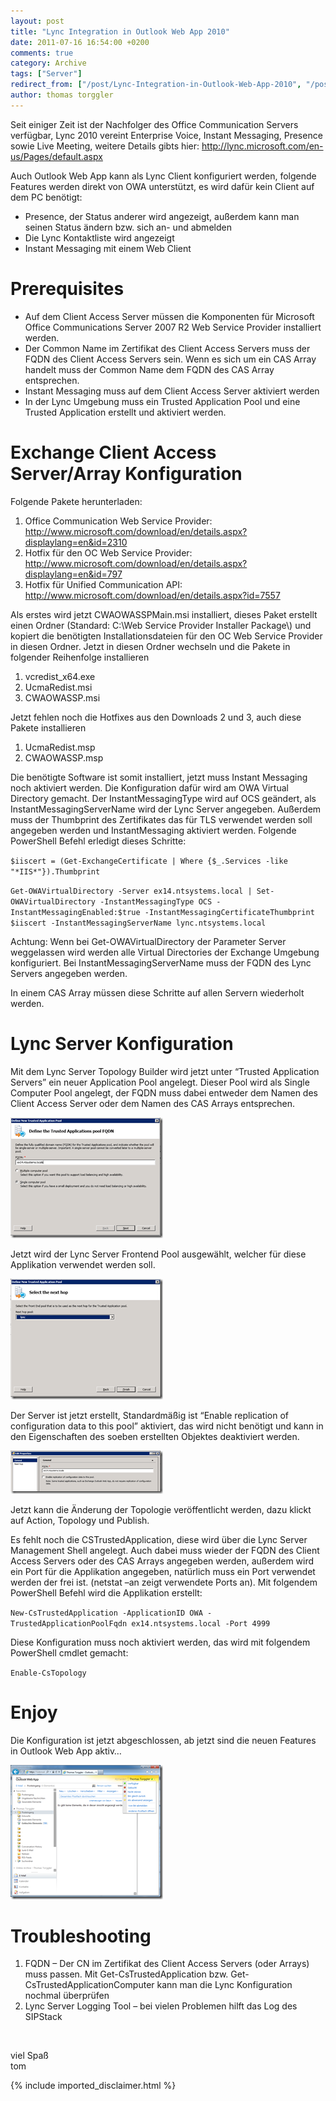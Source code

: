 ```yaml
---
layout: post
title: "Lync Integration in Outlook Web App 2010"
date: 2011-07-16 16:54:00 +0200
comments: true
category: Archive
tags: ["Server"]
redirect_from: ["/post/Lync-Integration-in-Outlook-Web-App-2010", "/post/lync-integration-in-outlook-web-app-2010"]
author: thomas torggler
---
```

<!-- more -->
<p>Seit einiger Zeit ist der Nachfolger des Office Communication Servers verf&uuml;gbar, Lync 2010 vereint Enterprise Voice, Instant Messaging, Presence sowie Live Meeting, weitere Details gibts hier: <a href="http://lync.microsoft.com/en-us/Pages/default.aspx">http://lync.microsoft.com/en-us/Pages/default.aspx</a></p>
<p>Auch Outlook Web App kann als Lync Client konfiguriert werden, folgende Features werden direkt von OWA unterst&uuml;tzt, es wird daf&uuml;r kein Client auf dem PC ben&ouml;tigt:</p>
<ul>
<li>Presence, der Status anderer wird angezeigt, au&szlig;erdem kann man seinen Status &auml;ndern bzw. sich an- und abmelden </li>
<li>Die Lync Kontaktliste wird angezeigt </li>
<li>Instant Messaging mit einem Web Client </li>
</ul>
<h1>Prerequisites</h1>
<ul>
<li>Auf dem Client Access Server m&uuml;ssen die Komponenten f&uuml;r Microsoft Office Communications Server 2007 R2 Web Service Provider installiert werden. </li>
<li>Der Common Name im Zertifikat des Client Access Servers muss der FQDN des Client Access Servers sein. Wenn es sich um ein CAS Array handelt muss der Common Name dem FQDN des CAS Array entsprechen. </li>
<li>Instant Messaging muss auf dem Client Access Server aktiviert werden </li>
<li>In der Lync Umgebung muss ein Trusted Application Pool und eine Trusted Application erstellt und aktiviert werden. </li>
</ul>
<h1>Exchange Client Access Server/Array Konfiguration</h1>
<p>Folgende Pakete herunterladen:</p>
<ol>
<li>Office Communication Web Service Provider:      <br /><a title="http://www.microsoft.com/download/en/details.aspx?displaylang=en&amp;id=2310" href="http://www.microsoft.com/download/en/details.aspx?displaylang=en&amp;id=2310">http://www.microsoft.com/download/en/details.aspx?displaylang=en&amp;id=2310</a> </li>
<li>Hotfix f&uuml;r den OC Web Service Provider:      <br /><a title="http://www.microsoft.com/download/en/details.aspx?displaylang=en&amp;id=797" href="http://www.microsoft.com/download/en/details.aspx?displaylang=en&amp;id=797">http://www.microsoft.com/download/en/details.aspx?displaylang=en&amp;id=797</a> </li>
<li>Hotfix f&uuml;r Unified Communication API:      <br /><a title="http://www.microsoft.com/download/en/details.aspx?id=7557" href="http://www.microsoft.com/download/en/details.aspx?id=7557">http://www.microsoft.com/download/en/details.aspx?id=7557</a> </li>
</ol>
<p>Als erstes wird jetzt CWAOWASSPMain.msi installiert, dieses Paket erstellt einen Ordner (Standard: C:\Web Service Provider Installer Package\) und kopiert die ben&ouml;tigten Installationsdateien f&uuml;r den OC Web Service Provider in diesen Ordner. Jetzt in diesen Ordner wechseln und die Pakete in folgender Reihenfolge installieren</p>
<ol>
<li>vcredist_x64.exe </li>
<li>UcmaRedist.msi </li>
<li>CWAOWASSP.msi </li>
</ol>
<p>Jetzt fehlen noch die Hotfixes aus den Downloads 2 und 3, auch diese Pakete installieren</p>
<ol>
<li>UcmaRedist.msp </li>
<li>CWAOWASSP.msp </li>
</ol>
<p>Die ben&ouml;tigte Software ist somit installiert, jetzt muss Instant Messaging noch aktiviert werden. Die Konfiguration daf&uuml;r wird am OWA Virtual Directory gemacht. Der InstantMessagingType wird auf OCS ge&auml;ndert, als InstantMessagingServerName wird der Lync Server angegeben. Au&szlig;erdem muss der Thumbprint des Zertifikates das f&uuml;r TLS verwendet werden soll angegeben werden und InstantMessaging aktiviert werden. Folgende PowerShell Befehl erledigt dieses Schritte:</p>
<p><code>$iiscert = (Get-ExchangeCertificate | Where {$_.Services -like "*IIS*"}).Thumbprint</code></p>
<p><code>Get-OWAVirtualDirectory -Server ex14.ntsystems.local | Set-OWAVirtualDirectory -InstantMessagingType OCS -InstantMessagingEnabled:$true -InstantMessagingCertificateThumbprint $iiscert -InstantMessagingServerName lync.ntsystems.local</code></p>
<p>Achtung: Wenn bei Get-OWAVirtualDirectory der Parameter Server weggelassen wird werden alle Virtual Directories der Exchange Umgebung konfiguriert. Bei InstantMessagingServerName muss der FQDN des Lync Servers angegeben werden.</p>
<p>In einem CAS Array m&uuml;ssen diese Schritte auf allen Servern wiederholt werden.</p>
<h1>Lync Server Konfiguration</h1>
<p>Mit dem Lync Server Topology Builder wird jetzt unter &ldquo;Trusted Application Servers&rdquo; ein neuer Application Pool angelegt. Dieser Pool wird als Single Computer Pool angelegt, der FQDN muss dabei entweder dem Namen des Client Access Server oder dem Namen des CAS Arrays entsprechen.</p>
<p><a href="/assets/archive/image_330.png"><img style="background-image: none; margin: 0px; padding-left: 0px; padding-right: 0px; display: inline; padding-top: 0px; border-width: 0px;" title="image" src="/assets/archive/image_thumb_328.png" border="0" alt="image" width="244" height="193" /></a></p>
<p>Jetzt wird der Lync Server Frontend Pool ausgew&auml;hlt, welcher f&uuml;r diese Applikation verwendet werden soll.</p>
<p><a href="/assets/archive/image_331.png"><img style="background-image: none; margin: 0px; padding-left: 0px; padding-right: 0px; display: inline; padding-top: 0px; border-width: 0px;" title="image" src="/assets/archive/image_thumb_329.png" border="0" alt="image" width="244" height="193" /></a></p>
<p>Der Server ist jetzt erstellt, Standardm&auml;&szlig;ig ist &ldquo;Enable replication of configuration data to this pool&rdquo; aktiviert, das wird nicht ben&ouml;tigt und kann in den Eigenschaften des soeben erstellten Objektes deaktiviert werden.</p>
<p><a href="/assets/archive/image_332.png"><img style="background-image: none; margin: 0px; padding-left: 0px; padding-right: 0px; display: inline; padding-top: 0px; border-width: 0px;" title="image" src="/assets/archive/image_thumb_330.png" border="0" alt="image" width="244" height="69" /></a></p>
<p>Jetzt kann die &Auml;nderung der Topologie ver&ouml;ffentlicht werden, dazu klickt auf Action, Topology und Publish.</p>
<p>Es fehlt noch die CSTrustedApplication, diese wird &uuml;ber die Lync Server Management Shell angelegt. Auch dabei muss wieder der FQDN des Client Access Servers oder des CAS Arrays angegeben werden, au&szlig;erdem wird ein Port f&uuml;r die Applikation angegeben, nat&uuml;rlich muss ein Port verwendet werden der frei ist. (netstat &ndash;an zeigt verwendete Ports an). Mit folgendem PowerShell Befehl wird die Applikation erstellt:</p>
<p><code>New-CsTrustedApplication -ApplicationID OWA -TrustedApplicationPoolFqdn ex14.ntsystems.local -Port 4999</code></p>
<p>Diese Konfiguration muss noch aktiviert werden, das wird mit folgendem PowerShell cmdlet gemacht:</p>
<p><code>Enable-CsTopology</code></p>
<h1>Enjoy</h1>
<p>Die Konfiguration ist jetzt abgeschlossen, ab jetzt sind die neuen Features in Outlook Web App aktiv&hellip;</p>
<p><a href="/assets/archive/image_333.png"><img style="background-image: none; padding-left: 0px; padding-right: 0px; display: inline; padding-top: 0px; border-width: 0px;" title="image" src="/assets/archive/image_thumb_331.png" border="0" alt="image" width="244" height="215" /></a></p>
<h1>Troubleshooting</h1>
<ol>
<li>FQDN &ndash; Der CN im Zertifikat des Client Access Servers (oder Arrays) muss passen. Mit Get-CsTrustedApplication bzw. Get-CsTrustedApplicationComputer kann man die Lync Konfiguration nochmal &uuml;berpr&uuml;fen </li>
<li>Lync Server Logging Tool &ndash; bei vielen Problemen hilft das Log des SIPStack </li>
</ol>
<p>&nbsp;</p>
<p>viel Spa&szlig;    <br />tom</p>
{% include imported_disclaimer.html %}
